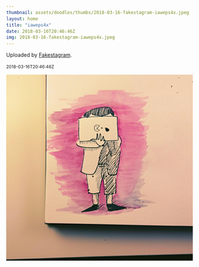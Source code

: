 ```yaml
---
thumbnail: assets/doodles/thumbs/2018-03-16-fakestagram-iaweps4x.jpeg
layout: home
title: "iaweps4x"
date: 2018-03-16T20:46:46Z
img: 2018-03-16-fakestagram-iaweps4x.jpeg
---
```


Uploaded by [Fakestagram](https://github.com/opyate/fakestagram).

<small>2018-03-16T20:46:46Z</small>

![Uploaded by Fakestagram](assets/doodles/original/2018-03-16-fakestagram-iaweps4x.jpeg)
